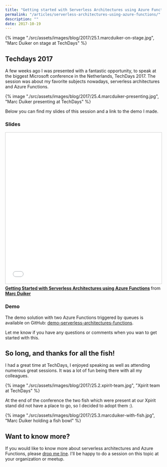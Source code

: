 ```yaml
---
title: "Getting started with Serverless Architectures using Azure Functions"
permalink: "/articles/serverless-architectures-using-azure-functions/"
description: ""
date: 2017-10-19
---
```


{% image "./src/assets/images/blog/2017/25.1.marcduiker-on-stage.jpg", "Marc Duiker on stage at TechDays" %}

## Techdays 2017

A few weeks ago I was presented with a fantastic opportunity, to speak at the biggest Microsoft conference in the Netherlands, TechDays 2017. The session was about my favorite subjects nowadays, serverless architectures and Azure Functions.

{% image "./src/assets/images/blog/2017/25.4.marcduiker-presenting.jpg", "Marc Duiker presenting at TechDays" %}

Below you can find my slides of this session and a link to the demo I made.

### Slides

<iframe src="//www.slideshare.net/slideshow/embed_code/key/EmrsTtxYb6Hwgw" width="595" height="485" frameborder="0" marginwidth="0" marginheight="0" scrolling="no" style="border:1px solid #CCC; border-width:1px; margin-bottom:5px; max-width: 100%;" allowfullscreen> </iframe> <div style="margin-bottom:5px"> <strong> <a href="//www.slideshare.net/marcduiker/getting-started-with-serverless-architectures-using-azure-functions-80755768" title="Getting Started with Serverless Architectures using Azure Functions" target="_blank">Getting Started with Serverless Architectures using Azure Functions</a> </strong> from <strong><a href="https://www.slideshare.net/marcduiker" target="_blank">Marc Duiker</a></strong> </div>

### Demo

The demo solution with two Azure Functions triggered by queues is available on GitHub: [demo-serverless-architectures-functions](https://github.com/marcduiker/demos-serverless-architectures-functions).

Let me know if you have any questions or comments when you wan to get started with this.

## So long, and thanks for all the fish!

I had a great time at TechDays, I enjoyed speaking as well as attending numerous great sessions. It was a lot of fun being there with all my colleagues.

{% image "./src/assets/images/blog/2017/25.2.xpirit-team.jpg", "Xpirit team at TechDays" %}

At the end of the conference the two fish which were present at our Xpirit stand did not have a place to go, so I decided to adopt them :).

{% image "./src/assets/images/blog/2017/25.3.marcduiker-with-fish.jpg", "Marc Duiker holding a fish bowl" %}

## Want to know more?

If you would like to know more about serverless architectures and Azure Functions, please [drop me line](mailto:mduiker@xpirit.com). I'll be happy to do a session on this topic at your organization or meetup.